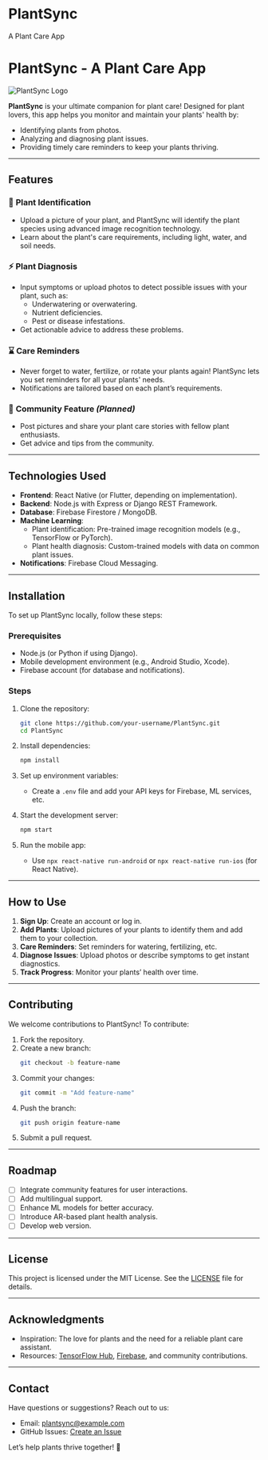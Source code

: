 # PlantSync
A Plant Care App

# PlantSync - A Plant Care App

![PlantSync Logo](link-to-logo-if-applicable)

**PlantSync** is your ultimate companion for plant care! Designed for plant lovers, this app helps you monitor and maintain your plants' health by:
- Identifying plants from photos.
- Analyzing and diagnosing plant issues.
- Providing timely care reminders to keep your plants thriving.

---

## Features

### 🌱 **Plant Identification**
- Upload a picture of your plant, and PlantSync will identify the plant species using advanced image recognition technology.
- Learn about the plant's care requirements, including light, water, and soil needs.

### ⚡ **Plant Diagnosis**
- Input symptoms or upload photos to detect possible issues with your plant, such as:
  - Underwatering or overwatering.
  - Nutrient deficiencies.
  - Pest or disease infestations.
- Get actionable advice to address these problems.

### ⌛ **Care Reminders**
- Never forget to water, fertilize, or rotate your plants again! PlantSync lets you set reminders for all your plants' needs.
- Notifications are tailored based on each plant’s requirements.

### 📸 **Community Feature** *(Planned)*
- Post pictures and share your plant care stories with fellow plant enthusiasts.
- Get advice and tips from the community.

---

## Technologies Used

- **Frontend**: React Native (or Flutter, depending on implementation).
- **Backend**: Node.js with Express or Django REST Framework.
- **Database**: Firebase Firestore / MongoDB.
- **Machine Learning**:
  - Plant identification: Pre-trained image recognition models (e.g., TensorFlow or PyTorch).
  - Plant health diagnosis: Custom-trained models with data on common plant issues.
- **Notifications**: Firebase Cloud Messaging.

---

## Installation

To set up PlantSync locally, follow these steps:

### Prerequisites
- Node.js (or Python if using Django).
- Mobile development environment (e.g., Android Studio, Xcode).
- Firebase account (for database and notifications).

### Steps
1. Clone the repository:
   ```bash
   git clone https://github.com/your-username/PlantSync.git
   cd PlantSync
   ```

2. Install dependencies:
   ```bash
   npm install
   ```

3. Set up environment variables:
   - Create a `.env` file and add your API keys for Firebase, ML services, etc.

4. Start the development server:
   ```bash
   npm start
   ```

5. Run the mobile app:
   - Use `npx react-native run-android` or `npx react-native run-ios` (for React Native).

---

## How to Use

1. **Sign Up**: Create an account or log in.
2. **Add Plants**: Upload pictures of your plants to identify them and add them to your collection.
3. **Care Reminders**: Set reminders for watering, fertilizing, etc.
4. **Diagnose Issues**: Upload photos or describe symptoms to get instant diagnostics.
5. **Track Progress**: Monitor your plants’ health over time.

---

## Contributing

We welcome contributions to PlantSync! To contribute:

1. Fork the repository.
2. Create a new branch:
   ```bash
   git checkout -b feature-name
   ```
3. Commit your changes:
   ```bash
   git commit -m "Add feature-name"
   ```
4. Push the branch:
   ```bash
   git push origin feature-name
   ```
5. Submit a pull request.

---

## Roadmap

- [ ] Integrate community features for user interactions.
- [ ] Add multilingual support.
- [ ] Enhance ML models for better accuracy.
- [ ] Introduce AR-based plant health analysis.
- [ ] Develop web version.

---

## License

This project is licensed under the MIT License. See the [LICENSE](LICENSE) file for details.

---

## Acknowledgments

- Inspiration: The love for plants and the need for a reliable plant care assistant.
- Resources: [TensorFlow Hub](https://www.tensorflow.org/hub), [Firebase](https://firebase.google.com/), and community contributions.

---

## Contact

Have questions or suggestions? Reach out to us:
- Email: [plantsync@example.com](mailto:plantsync@example.com)
- GitHub Issues: [Create an Issue](https://github.com/your-username/PlantSync/issues)

Let’s help plants thrive together! 🌱

